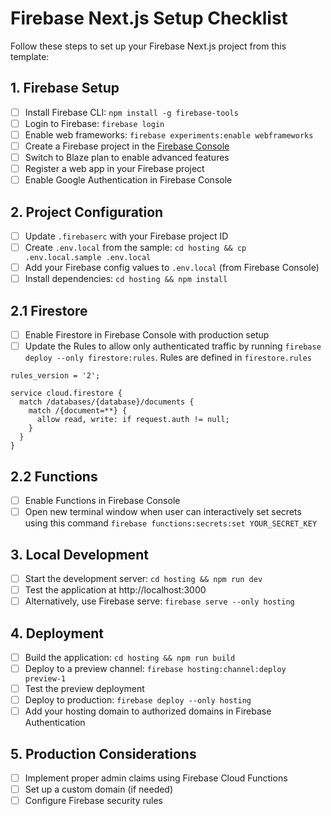 # Firebase Next.js Setup Checklist

Follow these steps to set up your Firebase Next.js project from this template:

## 1. Firebase Setup
- [ ] Install Firebase CLI: `npm install -g firebase-tools`
- [ ] Login to Firebase: `firebase login`
- [ ] Enable web frameworks: `firebase experiments:enable webframeworks`
- [ ] Create a Firebase project in the [Firebase Console](https://console.firebase.google.com/)
- [ ] Switch to Blaze plan to enable advanced features
- [ ] Register a web app in your Firebase project
- [ ] Enable Google Authentication in Firebase Console

## 2. Project Configuration
- [ ] Update `.firebaserc` with your Firebase project ID
- [ ] Create `.env.local` from the sample: `cd hosting && cp .env.local.sample .env.local`
- [ ] Add your Firebase config values to `.env.local` (from Firebase Console)
- [ ] Install dependencies: `cd hosting && npm install`

## 2.1 Firestore
- [ ] Enable Firestore in Firebase Console with production setup
- [ ] Update the Rules to allow only authenticated traffic by running `firebase deploy --only firestore:rules`. Rules are defined in `firestore.rules` 
```
rules_version = '2';

service cloud.firestore {
  match /databases/{database}/documents {
    match /{document=**} {
      allow read, write: if request.auth != null;
    }
  }
}
```

## 2.2 Functions
- [ ] Enable Functions in Firebase Console
- [ ] Open new terminal window when user can interactively set secrets using this command `firebase functions:secrets:set YOUR_SECRET_KEY`

## 3. Local Development
- [ ] Start the development server: `cd hosting && npm run dev`
- [ ] Test the application at http://localhost:3000
- [ ] Alternatively, use Firebase serve: `firebase serve --only hosting`

## 4. Deployment
- [ ] Build the application: `cd hosting && npm run build`
- [ ] Deploy to a preview channel: `firebase hosting:channel:deploy preview-1`
- [ ] Test the preview deployment
- [ ] Deploy to production: `firebase deploy --only hosting`
- [ ] Add your hosting domain to authorized domains in Firebase Authentication

## 5. Production Considerations
- [ ] Implement proper admin claims using Firebase Cloud Functions
- [ ] Set up a custom domain (if needed)
- [ ] Configure Firebase security rules
